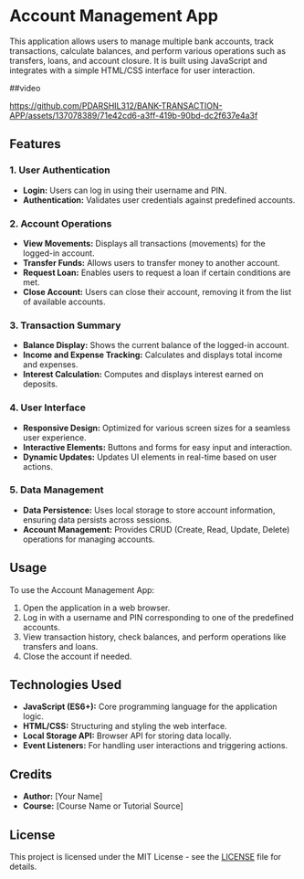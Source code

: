# Account Management App

This application allows users to manage multiple bank accounts, track transactions, calculate balances, and perform various operations such as transfers, loans, and account closure. It is built using JavaScript and integrates with a simple HTML/CSS interface for user interaction.

##video

https://github.com/PDARSHIL312/BANK-TRANSACTION-APP/assets/137078389/71e42cd6-a3ff-419b-90bd-dc2f637e4a3f

## Features

### 1. User Authentication

- **Login:** Users can log in using their username and PIN.
- **Authentication:** Validates user credentials against predefined accounts.

### 2. Account Operations

- **View Movements:** Displays all transactions (movements) for the logged-in account.
- **Transfer Funds:** Allows users to transfer money to another account.
- **Request Loan:** Enables users to request a loan if certain conditions are met.
- **Close Account:** Users can close their account, removing it from the list of available accounts.

### 3. Transaction Summary

- **Balance Display:** Shows the current balance of the logged-in account.
- **Income and Expense Tracking:** Calculates and displays total income and expenses.
- **Interest Calculation:** Computes and displays interest earned on deposits.

### 4. User Interface

- **Responsive Design:** Optimized for various screen sizes for a seamless user experience.
- **Interactive Elements:** Buttons and forms for easy input and interaction.
- **Dynamic Updates:** Updates UI elements in real-time based on user actions.

### 5. Data Management

- **Data Persistence:** Uses local storage to store account information, ensuring data persists across sessions.
- **Account Management:** Provides CRUD (Create, Read, Update, Delete) operations for managing accounts.

## Usage

To use the Account Management App:

1. Open the application in a web browser.
2. Log in with a username and PIN corresponding to one of the predefined accounts.
3. View transaction history, check balances, and perform operations like transfers and loans.
4. Close the account if needed.

## Technologies Used

- **JavaScript (ES6+):** Core programming language for the application logic.
- **HTML/CSS:** Structuring and styling the web interface.
- **Local Storage API:** Browser API for storing data locally.
- **Event Listeners:** For handling user interactions and triggering actions.

## Credits

- **Author:** [Your Name]
- **Course:** [Course Name or Tutorial Source]

## License

This project is licensed under the MIT License - see the [LICENSE](LICENSE) file for details.

